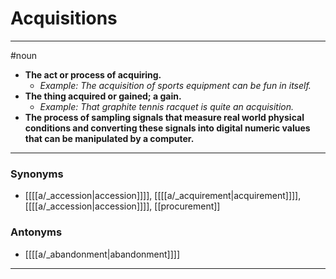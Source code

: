 # Acquisitions
---
#noun
- **The act or process of acquiring.**
	- _Example: The acquisition of sports equipment can be fun in itself._
- **The thing acquired or gained; a gain.**
	- _Example: That graphite tennis racquet is quite an acquisition._
- **The process of sampling signals that measure real world physical conditions and converting these signals into digital numeric values that can be manipulated by a computer.**
---
### Synonyms
- [[[[a/_accession|accession]]]], [[[[a/_acquirement|acquirement]]]], [[[[a/_accession|accession]]]], [[procurement]]
### Antonyms
- [[[[a/_abandonment|abandonment]]]]
---
